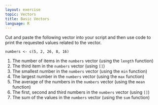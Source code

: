 ```yaml
---
layout: exercise
topic: Vectors
title: Basic Vectors
language: R
---
```


Cut and paste the following vector into your script and then use code to
print the requested values related to the vector.

```
numbers <- c(5, 2, 26, 8, 16)
```

1. The number of items in the `numbers` vector (using the `length` function)
2. The third item in the `numbers` vector (using `[]`)
3. The smallest number in the `numbers` vector (using the `min` function)
4. The largest number in the `numbers` vector (using the `max` function)
5. The average of the numbers in the `numbers` vector (using the `mean` function)
6. The first, second and third numbers  in the `numbers` vector (using `[]`)
7. The sum of the values in the `numbers` vector (using the `sum` function)
